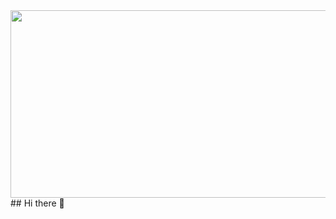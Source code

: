 <div><img width="1000" height="300" src="https://i.ibb.co/x8Khty6c/Screenshot-2025-06-25-111802.png"/></div>
## Hi there 👋

<!--
**miazi2003/miazi2003** is a ✨ _special_ ✨ repository because its `README.md` (this file) appears on your GitHub profile.

Here are some ideas to get you started:

- 🔭 I’m currently working on ...
- 🌱 I’m currently learning ...
- 👯 I’m looking to collaborate on ...
- 🤔 I’m looking for help with ...
- 💬 Ask me about ...
- 📫 How to reach me: ...
- 😄 Pronouns: ...
- ⚡ Fun fact: ...
-->
